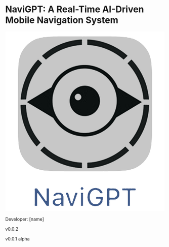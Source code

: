 # NaviGPT: A Real-Time AI-Driven Mobile Navigation System
![image](Logo-NaviGPT.png)

Developer: [name]

v0.0.2 

v0.0.1 alpha
